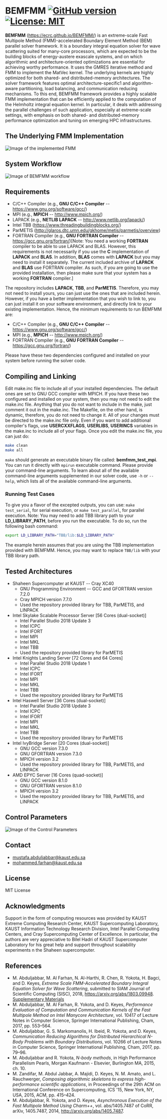 # BEMFMM [![GitHub version](https://badge.fury.io/gh/ecrc%2FBEMFMM.svg)](https://badge.fury.io/gh/ecrc%2FBEMFMM) [![License: MIT](https://img.shields.io/badge/License-MIT-yellow.svg)](https://opensource.org/licenses/MIT) #

**BEMFMM** (https://ecrc.github.io/BEMFMM/) is an extreme-scale Fast Multipole Method (FMM)-accelerated Boundary Element Method (BEM) parallel solver framework. It is a boundary integral equation solver for wave scattering suited for many-core processors, which are expected to be the building blocks of energy-austere exascale systems, and on which algorithmic and architecture-oriented optimizations are essential for achieving worthy performance. It uses the GMRES iterative method and FMM to implement the MatVec kernel. The underlying kernels are highly optimized for both shared- and distributed-memory architectures. The solver framework features optimal architecture-specific1 and algorithm-aware partitioning, load balancing, and communication reducing mechanisms. To this end, BEMFMM framework provides a highly scalable FMM implementation that can be efficiently applied to the computation of the Helmholtz integral equation kernel. In particular, it deals with addressing the parallel challenges of such application, especially at extreme-scale settings, with emphasis on both shared- and distributed-memory performance optimization and tuning on emerging HPC infrastructures.

## The Underlying FMM Implementation ##

![Image of the implemented FMM](img/fmmG.png)

## System Workflow ##

![Image of BEMFMM workflow](img/workflow.png)

## Requirements ##

* C/C++ Compiler (e.g., **GNU C/C++ Compiler** -- https://www.gnu.org/software/gcc/)
* MPI  (e.g., **MPICH** -- http://www.mpich.org/)
* LAPACK (e.g., **NETLIB LAPACK** -- http://www.netlib.org/lapack/)
* Intel TBB (https://www.threadingbuildingblocks.org/)
* ParMETIS (http://glaros.dtc.umn.edu/gkhome/metis/parmetis/overview)
* FORTRAN Compiler (e.g., **GNU FORTRAN Compiler** -- https://gcc.gnu.org/fortran/)[Note: You need a working **FORTRAN** compiler to be able to use LAPACK and BLAS. However, this requirements is not necessarily if you use the **C** implementation of **LAPACK** and **BLAS**. In addition, **BLAS** comes with **LAPACK** but you may need to install it separately. The current included archive of **LAPACK** and **BLAS** use FORTRAN compiler. As such, if you are going to use the provided installation, then please make sure that your system has a working **FORTRAN** compiler.]

The repository includes **LAPACK**, **TBB**, and **ParMETIS**. Therefore, you may not need to install yours, you can just use the ones that are included herein. However, if you have a better implementation that you wish to link to, you can just install it on your software environment, and directly link to your existing implementation. Hence, the minimum requirements to run BEMFMM are:

* C/C++ Compiler (e.g., **GNU C/C++ Compiler** -- https://www.gnu.org/software/gcc/)
* MPI (e.g., **MPICH** -- http://www.mpich.org/)
* FORTRAN Compiler (e.g., **GNU FORTRAN Compiler** -- https://gcc.gnu.org/fortran/)

Please have these two dependencies configured and installed on your system before running the solver code.

## Compiling and Linking ##

Edit make.inc file to include all of your installed dependencies. The default ones are set to GNU GCC compiler with MPICH. If you have these two configured and installed on your system, then you may not need to edit the make.inc file. Anything that you do not want to include in the make, just comment it out in the make.inc. The Makefile, on the other hand, is dynamic, therefore, you do not need to change it. All of your changes must be directed to the make.inc file only. Even if you want to add additional compiler's flags, use **USERCXXFLAGS**, **USERLIBS**, **USERINCS** variables in the make.inc to include all of your flags. Once you edit the make.inc file, you can just do:

```bash
make clean
make all
```

`make` should generate an executable binary file called: **bemfmm_test_mpi**. You can run it directly with `mpirun` executable command. Please provide your command-line arguments. To learn about all of the available command-line arguments supplemented in our solver code, use `-h` or `--help`, which lists all of the available command-line arguments.

### Running Test Cases ###

To give you a flavor of the excepted outputs, you can use: `make test_serial`, for serial execution, or `make test_parallel`, for parallel execution. Note: You may need to add TBB library path to your **LD_LIBRARY_PATH**, before you run the executable. To do so, run the following bash command:

```bash
export LD_LIBRARY_PATH="TBB/lib:$LD_LIBRARY_PATH"
```

The example herein assumes that you are using the TBB implementation provided with BEMFMM. Hence, you may want to replace `TBB/lib` with your TBB library path.

## Tested Architectures ##

* Shaheen Supercomputer at KAUST -- Cray XC40
  * GNU Programming Environment -- GCC and GFORTRAN version 7.2.0
  * Cray MPICH version 7.7.0
  * Used the repository provided library for TBB, ParMETIS, and LINPACK
* Intel Skylake Scalable Processor Server [56 Cores (dual-socket)]
  * Intel Parallel Studio 2018 Update 3
  * Intel ICPC
  * Intel IFORT
  * Intel MPI
  * Intel MKL
  * Intel TBB
  * Used the repository provided library for ParMETIS
* Intel Knights Landing Server [72 Cores and 64 Cores]
  * Intel Parallel Studio 2018 Update 1
  * Intel ICPC
  * Intel IFORT
  * Intel MPI
  * Intel MKL
  * Intel TBB
  * Used the repository provided library for ParMETIS
* Intel Haswell Server [36 Cores (dual-socket)]
  * Intel Parallel Studio 2018 Update 3
  * Intel ICPC
  * Intel IFORT
  * Intel MPI
  * Intel MKL
  * Intel TBB
  * Used the repository provided library for ParMETIS
* Intel IvyBridge Server [20 Cores (dual-socket)]
  * GNU GCC version 7.3.0
  * GNU GFORTRAN version 7.3.0
  * MPICH version 3.2
  * Used the repository provided library for TBB, ParMETIS, and LINPACK
* AMD EPYC Server [16 Cores (quad-socket)]
  * GNU GCC version 8.1.0
  * GNU GFORTRAN version 8.1.0
  * MPICH version 3.2
  * Used the repository provided library for TBB, ParMETIS, and LINPACK

## Control Parameters ##

![Image of the Control Parameters](img/parameters.png)

## Contact ##

* mustafa.abduljabbar@kaust.edu.sa
* mohammed.farhan@kaust.edu.sa

## License ###

MIT License

## Acknowledgments ##

Support in the form of computing resources was provided by KAUST Extreme Computing Research Center, KAUST Supercomputing Laboratory, KAUST Information Technology Research Division, Intel Parallel Computing Centers, and Cray Supercomputing Center of Excellence. In particular, the authors are very appreciative to Bilel Hadri of KAUST Supercomputer Laboratory for his great help and support throughout scalability experiments n the Shaheen supercomputer.

## References ##

* M. Abduljabbar, M. Al Farhan, N. Al-Harthi, R. Chen, R. Yokota, H. Bagci, and D. Keyes, *Extreme Scale FMM-Accelerated Boundary Integral Equation Solver for Wave Scattering*, submitted to SIAM Journal of Scientific Computing (SISC), 2018, https://arxiv.org/abs/1803.09948. [Supplementary Materials](docs/sisc_sub_20181111.pdf)
* M. Abduljabbar, M. Al Farhan, R. Yokota, and D. Keyes, *Performance Evaluation of Computation and Communication Kernels of the Fast Multipole Method on Intel Manycore Architecture*, vol. 10417 of Lecture Notes in Computer Science, Springer International Publishing, Cham, 2017, pp. 553–564.
* M. Abduljabbar, G. S. Markomanolis, H. Ibeid, R. Yokota, and D. Keyes, *Communication Reducing Algorithms for Distributed Hierarchical N-Body Problems with Boundary Distributions*, vol. 10266 of Lecture Notes in Computer Science, Springer International Publishing, Cham, 2017, pp. 79–96.
* M. Abduljabbar and R. Yokota, *N-body methods*, in High Performance Parallelism Pearls, Morgan Kaufmann - Elsevier, Burlington MA, 2015, ch. 10.
* M. Zandifar, M. Abdul Jabbar, A. Majidi, D. Keyes, N. M. Amato, and L. Rauchwerger, *Composing algorithmic skeletons to express high-performance scientific applications*, in Proceedings of the 29th ACM on International Conference on Supercomputing, ICS '15, New York, NY, USA, 2015, ACM, pp. 415–424.
* M. Abduljabbar, R. Yokota, and D. Keyes, *Asynchronous Execution of the Fast Multipole Method Using Charm++*, vol. abs/1405.7487 of CoRR, arXiv, 1405.7487, 2014, http://arxiv.org/abs/1405.7487.
